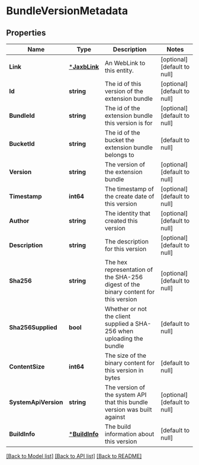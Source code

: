 # BundleVersionMetadata

## Properties
Name | Type | Description | Notes
------------ | ------------- | ------------- | -------------
**Link** | [***JaxbLink**](JaxbLink.md) | An WebLink to this entity. | [optional] [default to null]
**Id** | **string** | The id of this version of the extension bundle | [optional] [default to null]
**BundleId** | **string** | The id of the extension bundle this version is for | [optional] [default to null]
**BucketId** | **string** | The id of the bucket the extension bundle belongs to | [default to null]
**Version** | **string** | The version of the extension bundle | [optional] [default to null]
**Timestamp** | **int64** | The timestamp of the create date of this version | [optional] [default to null]
**Author** | **string** | The identity that created this version | [optional] [default to null]
**Description** | **string** | The description for this version | [optional] [default to null]
**Sha256** | **string** | The hex representation of the SHA-256 digest of the binary content for this version | [optional] [default to null]
**Sha256Supplied** | **bool** | Whether or not the client supplied a SHA-256 when uploading the bundle | [default to null]
**ContentSize** | **int64** | The size of the binary content for this version in bytes | [default to null]
**SystemApiVersion** | **string** | The version of the system API that this bundle version was built against | [optional] [default to null]
**BuildInfo** | [***BuildInfo**](BuildInfo.md) | The build information about this version | [default to null]

[[Back to Model list]](../README.md#documentation-for-models) [[Back to API list]](../README.md#documentation-for-api-endpoints) [[Back to README]](../README.md)


